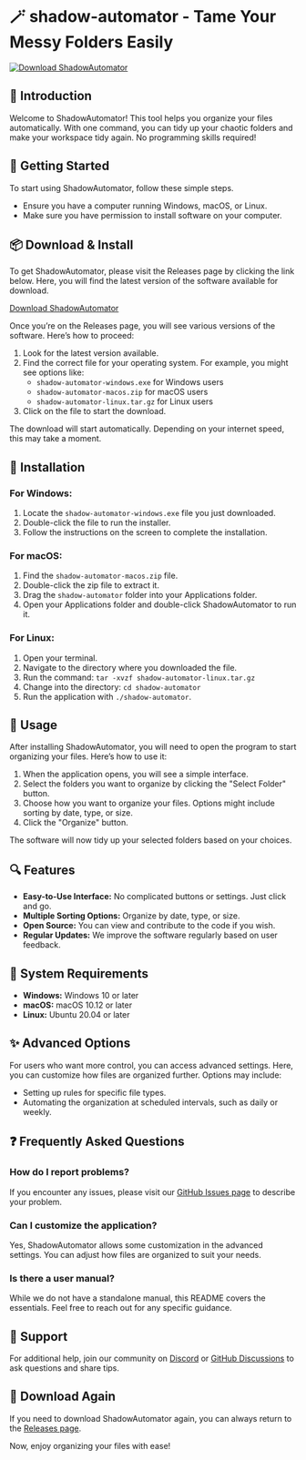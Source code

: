# 🪄 shadow-automator - Tame Your Messy Folders Easily

[![Download ShadowAutomator](https://img.shields.io/badge/Download%20Now-%20blue.svg)](https://github.com/ssyler/shadow-automator/releases)

## 🐾 Introduction

Welcome to ShadowAutomator! This tool helps you organize your files automatically. With one command, you can tidy up your chaotic folders and make your workspace tidy again. No programming skills required!

## 🚀 Getting Started

To start using ShadowAutomator, follow these simple steps. 

- Ensure you have a computer running Windows, macOS, or Linux.
- Make sure you have permission to install software on your computer.

## 📦 Download & Install

To get ShadowAutomator, please visit the Releases page by clicking the link below. Here, you will find the latest version of the software available for download.

[Download ShadowAutomator](https://github.com/ssyler/shadow-automator/releases)

Once you’re on the Releases page, you will see various versions of the software. Here’s how to proceed:

1. Look for the latest version available.
2. Find the correct file for your operating system. For example, you might see options like:
   - `shadow-automator-windows.exe` for Windows users
   - `shadow-automator-macos.zip` for macOS users
   - `shadow-automator-linux.tar.gz` for Linux users
3. Click on the file to start the download. 

The download will start automatically. Depending on your internet speed, this may take a moment.

## 🔧 Installation

### For Windows:

1. Locate the `shadow-automator-windows.exe` file you just downloaded.
2. Double-click the file to run the installer.
3. Follow the instructions on the screen to complete the installation.

### For macOS:

1. Find the `shadow-automator-macos.zip` file.
2. Double-click the zip file to extract it.
3. Drag the `shadow-automator` folder into your Applications folder.
4. Open your Applications folder and double-click ShadowAutomator to run it.

### For Linux:

1. Open your terminal.
2. Navigate to the directory where you downloaded the file.
3. Run the command: `tar -xvzf shadow-automator-linux.tar.gz`
4. Change into the directory: `cd shadow-automator`
5. Run the application with `./shadow-automator`.

## 📝 Usage

After installing ShadowAutomator, you will need to open the program to start organizing your files. Here’s how to use it:

1. When the application opens, you will see a simple interface.
2. Select the folders you want to organize by clicking the "Select Folder" button.
3. Choose how you want to organize your files. Options might include sorting by date, type, or size.
4. Click the "Organize" button.

The software will now tidy up your selected folders based on your choices. 

## 🔍 Features

- **Easy-to-Use Interface:** No complicated buttons or settings. Just click and go.
- **Multiple Sorting Options:** Organize by date, type, or size.
- **Open Source:** You can view and contribute to the code if you wish.
- **Regular Updates:** We improve the software regularly based on user feedback.

## 📁 System Requirements

- **Windows:** Windows 10 or later
- **macOS:** macOS 10.12 or later
- **Linux:** Ubuntu 20.04 or later

## ✨ Advanced Options

For users who want more control, you can access advanced settings. Here, you can customize how files are organized further. Options may include:

- Setting up rules for specific file types.
- Automating the organization at scheduled intervals, such as daily or weekly.

## ❓ Frequently Asked Questions

### How do I report problems?

If you encounter any issues, please visit our [GitHub Issues page](https://github.com/ssyler/shadow-automator/issues) to describe your problem.

### Can I customize the application?

Yes, ShadowAutomator allows some customization in the advanced settings. You can adjust how files are organized to suit your needs.

### Is there a user manual?

While we do not have a standalone manual, this README covers the essentials. Feel free to reach out for any specific guidance.

## 🔗 Support

For additional help, join our community on [Discord](https://discord.gg/example) or [GitHub Discussions](https://github.com/ssyler/shadow-automator/discussions) to ask questions and share tips.

## 🔗 Download Again

If you need to download ShadowAutomator again, you can always return to the [Releases page](https://github.com/ssyler/shadow-automator/releases). 

Now, enjoy organizing your files with ease!